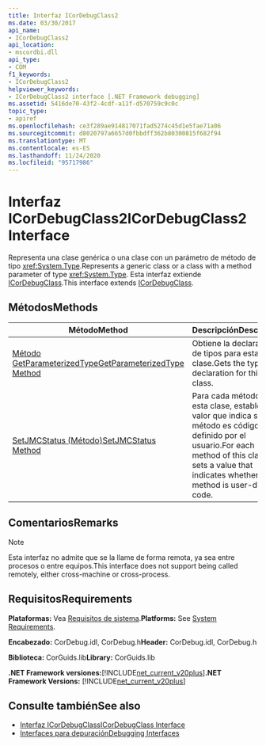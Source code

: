 ```yaml
---
title: Interfaz ICorDebugClass2
ms.date: 03/30/2017
api_name:
- ICorDebugClass2
api_location:
- mscordbi.dll
api_type:
- COM
f1_keywords:
- ICorDebugClass2
helpviewer_keywords:
- ICorDebugClass2 interface [.NET Framework debugging]
ms.assetid: 5416de70-43f2-4cdf-a11f-d570759c9c0c
topic_type:
- apiref
ms.openlocfilehash: ce3f289ae914817071fad5274c45d1e5fae71a06
ms.sourcegitcommit: d8020797a6657d0fbbdff362b80300815f682f94
ms.translationtype: MT
ms.contentlocale: es-ES
ms.lasthandoff: 11/24/2020
ms.locfileid: "95717986"
---
```

# <a name="icordebugclass2-interface"></a><span data-ttu-id="2904e-102">Interfaz ICorDebugClass2</span><span class="sxs-lookup"><span data-stu-id="2904e-102">ICorDebugClass2 Interface</span></span>

<span data-ttu-id="2904e-103">Representa una clase genérica o una clase con un parámetro de método de tipo <xref:System.Type>.</span><span class="sxs-lookup"><span data-stu-id="2904e-103">Represents a generic class or a class with a method parameter of type <xref:System.Type>.</span></span> <span data-ttu-id="2904e-104">Esta interfaz extiende [ICorDebugClass](icordebugclass-interface.md).</span><span class="sxs-lookup"><span data-stu-id="2904e-104">This interface extends [ICorDebugClass](icordebugclass-interface.md).</span></span>  
  
## <a name="methods"></a><span data-ttu-id="2904e-105">Métodos</span><span class="sxs-lookup"><span data-stu-id="2904e-105">Methods</span></span>  
  
|<span data-ttu-id="2904e-106">Método</span><span class="sxs-lookup"><span data-stu-id="2904e-106">Method</span></span>|<span data-ttu-id="2904e-107">Descripción</span><span class="sxs-lookup"><span data-stu-id="2904e-107">Description</span></span>|  
|------------|-----------------|  
|[<span data-ttu-id="2904e-108">Método GetParameterizedType</span><span class="sxs-lookup"><span data-stu-id="2904e-108">GetParameterizedType Method</span></span>](icordebugclass2-getparameterizedtype-method.md)|<span data-ttu-id="2904e-109">Obtiene la declaración de tipos para esta clase.</span><span class="sxs-lookup"><span data-stu-id="2904e-109">Gets the type declaration for this class.</span></span>|  
|[<span data-ttu-id="2904e-110">SetJMCStatus (Método)</span><span class="sxs-lookup"><span data-stu-id="2904e-110">SetJMCStatus Method</span></span>](icordebugclass2-setjmcstatus-method.md)|<span data-ttu-id="2904e-111">Para cada método de esta clase, establece un valor que indica si el método es código definido por el usuario.</span><span class="sxs-lookup"><span data-stu-id="2904e-111">For each method of this class, sets a value that indicates whether the method is user-defined code.</span></span>|  
  
## <a name="remarks"></a><span data-ttu-id="2904e-112">Comentarios</span><span class="sxs-lookup"><span data-stu-id="2904e-112">Remarks</span></span>  
  
> [!NOTE]
> <span data-ttu-id="2904e-113">Esta interfaz no admite que se la llame de forma remota, ya sea entre procesos o entre equipos.</span><span class="sxs-lookup"><span data-stu-id="2904e-113">This interface does not support being called remotely, either cross-machine or cross-process.</span></span>  
  
## <a name="requirements"></a><span data-ttu-id="2904e-114">Requisitos</span><span class="sxs-lookup"><span data-stu-id="2904e-114">Requirements</span></span>  

 <span data-ttu-id="2904e-115">**Plataformas:** Vea [Requisitos de sistema](../../get-started/system-requirements.md).</span><span class="sxs-lookup"><span data-stu-id="2904e-115">**Platforms:** See [System Requirements](../../get-started/system-requirements.md).</span></span>  
  
 <span data-ttu-id="2904e-116">**Encabezado:** CorDebug.idl, CorDebug.h</span><span class="sxs-lookup"><span data-stu-id="2904e-116">**Header:** CorDebug.idl, CorDebug.h</span></span>  
  
 <span data-ttu-id="2904e-117">**Biblioteca:** CorGuids.lib</span><span class="sxs-lookup"><span data-stu-id="2904e-117">**Library:** CorGuids.lib</span></span>  
  
 <span data-ttu-id="2904e-118">**.NET Framework versiones:**[!INCLUDE[net_current_v20plus](../../../../includes/net-current-v20plus-md.md)]</span><span class="sxs-lookup"><span data-stu-id="2904e-118">**.NET Framework Versions:** [!INCLUDE[net_current_v20plus](../../../../includes/net-current-v20plus-md.md)]</span></span>  
  
## <a name="see-also"></a><span data-ttu-id="2904e-119">Consulte también</span><span class="sxs-lookup"><span data-stu-id="2904e-119">See also</span></span>

- [<span data-ttu-id="2904e-120">Interfaz ICorDebugClass</span><span class="sxs-lookup"><span data-stu-id="2904e-120">ICorDebugClass Interface</span></span>](icordebugclass-interface.md)
- [<span data-ttu-id="2904e-121">Interfaces para depuración</span><span class="sxs-lookup"><span data-stu-id="2904e-121">Debugging Interfaces</span></span>](debugging-interfaces.md)

